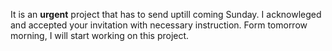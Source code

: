 It is an **urgent** project that has to send uptill coming Sunday.
I acknowleged and accepted your invitation with necessary instruction.
Form tomorrow morning, I will start working on this project.
